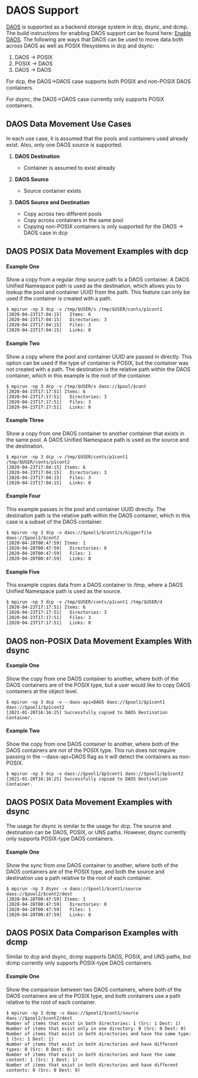# DAOS Support

[DAOS](https://github.com/daos-stack/daos) is supported as a backend storage system in dcp, dsync, and dcmp. The build instructions for
enabling DAOS support can be found here:
[Enable DAOS](https://mpifileutils.readthedocs.io/en/latest/build.html#build-everything-directly).
The following are ways that DAOS can be used to move data both across DAOS as well as POSIX
filesystems in dcp and dsync:

1. DAOS  -> POSIX
2. POSIX -> DAOS
3. DAOS  -> DAOS

For dcp, the DAOS->DAOS case supports both POSIX and non-POSIX DAOS containers.

For dsync, the DAOS->DAOS case currently only supports POSIX containers.

## DAOS Data Movement Use Cases

In each use case, it is assumed that the pools and containers used already exist.
Also, only one DAOS source is supported.

1. **DAOS Destination**
    * Container is assumed to exist already

2. **DAOS Source**
    * Source container exists

3. **DAOS Source and Destination**
    * Copy across two different pools
    * Copy across containers in the same pool
    * Copying non-POSIX containers is only supported for the DAOS -> DAOS case in dcp

## DAOS POSIX Data Movement Examples with dcp

#### Example One

Show a copy from a regular /tmp source path to a DAOS container. 
A DAOS Unified Namespace path is used as the destination, which allows you to lookup
the pool and container UUID from the path. This feature can only be used if the 
container is created with a path.

```shell
$ mpirun -np 3 dcp -v /tmp/$USER/s /tmp/$USER/conts/p1cont1
[2020-04-23T17:04:15]   Items: 6
[2020-04-23T17:04:15]   Directories: 3
[2020-04-23T17:04:15]   Files: 3
[2020-04-23T17:04:15]   Links: 0
```

#### Example Two

Show a copy where the pool and container UUID are passed in directly. This option
can be used if the type of container is POSIX, but the container was not created
with a path. The destination is the relative path within the DAOS container, which 
in this example is the root of the container. 

```shell
$ mpirun -np 3 dcp -v /tmp/$USER/s daos://$pool/$cont
[2020-04-23T17:17:51] Items: 6
[2020-04-23T17:17:51]   Directories: 3
[2020-04-23T17:17:51]   Files: 3
[2020-04-23T17:17:51]   Links: 0
```
#### Example Three

Show a copy from one DAOS container to another container that exists in the same
pool. A DAOS Unified Namespace path is used as the source and the destination.

```shell
$ mpirun -np 3 dcp -v /tmp/$USER/conts/p1cont1 /tmp/$USER/conts/p1cont2
[2020-04-23T17:04:15] Items: 6
[2020-04-23T17:04:15]   Directories: 3
[2020-04-23T17:04:15]   Files: 3
[2020-04-23T17:04:15]   Links: 0
```

#### Example Four

This example passes in the pool and container UUID directly. The destination path
is the relative path within the DAOS container, which in this case is a subset of 
the DAOS container. 

```shell
$ mpirun -np 3 dcp -v daos://$pool1/$cont1/s/biggerfile daos://$pool2/$cont2
[2020-04-28T00:47:59] Items: 1
[2020-04-28T00:47:59]   Directories: 0
[2020-04-28T00:47:59]   Files: 1
[2020-04-28T00:47:59]   Links: 0
```

#### Example Five

This example copies data from a DAOS container to /tmp, where a DAOS
Unified Namespace path is used as the source. 

```shell
$ mpirun -np 3 dcp -v /tmp/$USER/conts/p1cont1 /tmp/$USER/d
[2020-04-23T17:17:51] Items: 6
[2020-04-23T17:17:51]   Directories: 3
[2020-04-23T17:17:51]   Files: 3
[2020-04-23T17:17:51]   Links: 0
```
## DAOS non-POSIX Data Movement Examples With dsync

#### Example One 

Show the copy from one DAOS container to another, where both of the DAOS
containers are of the POSIX type, but a user would like to copy DAOS
containers at the object level.

```shell
$ mpirun -np 3 dcp -v --daos-api=DAOS daos://$pool1/$p1cont1 daos://$pool1/$p1cont2
[2021-01-20T16:16:25] Successfully copied to DAOS Destination Container.
```
#### Example Two

Show the copy from one DAOS container to another, where both of the DAOS
containers are not of the POSIX type. This run does not require passing
in the --daos-api=DAOS flag as it will detect the containers as non-POSIX.

```shell
$ mpirun -np 3 dcp -v daos://$pool1/$p1cont1 daos://$pool1/$p1cont2
[2021-01-20T16:16:25] Successfully copied to DAOS Destination Container.
```

## DAOS POSIX Data Movement Examples with dsync

The usage for dsync is similar to the usage for dcp. The source and destination
can be DAOS, POSIX, or UNS paths. However, dsync currently only supports
POSIX-type DAOS containers.

#### Example One

Show the sync from one DAOS container to another, where both of the DAOS
containers are of the POSIX type, and both the source and destination use
a path relative to the root of each container.

```shell
$ mpirun -np 3 dsync -v daos://$pool1/$cont1/source daos://$pool2/$cont2/dest
[2020-04-28T00:47:59] Items: 1
[2020-04-28T00:47:59]   Directories: 0
[2020-04-28T00:47:59]   Files: 1
[2020-04-28T00:47:59]   Links: 0
```

## DAOS POSIX Data Comparison Examples with dcmp

Similar to dcp and dsync, dcmp supports DAOS, POSIX, and UNS paths,
but dcmp currently only supports POSIX-type DAOS containers.

#### Example One

Show the comparison between two DAOS containers, where both of the DAOS
containers are of the POSIX type, and both containers use a path relative
to the root of each container.

```shell
$ mpirun -np 3 dcmp -v daos://$pool1/$cont1/source daos://$pool2/$cont2/dest
Number of items that exist in both directories: 1 (Src: 1 Dest: 1)
Number of items that exist only in one directory: 0 (Src: 0 Dest: 0)
Number of items that exist in both directories and have the same type: 1 (Src: 1 Dest: 1)
Number of items that exist in both directories and have different types: 0 (Src: 0 Dest: 0)
Number of items that exist in both directories and have the same content: 1 (Src: 1 Dest: 1)
Number of items that exist in both directories and have different contents: 0 (Src: 0 Dest: 0)
```
